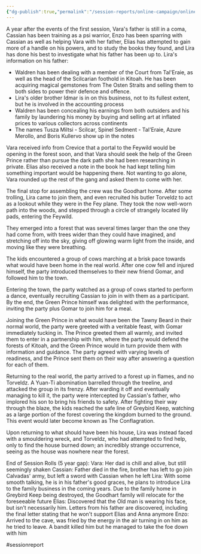 ```yaml
---
{"dg-publish":true,"permalink":"/session-reports/online-campaign/online-campaign-session-2/"}
---
```


A year after the events of the first session, Vara's father is still in a coma, Cassian has been training as a psi warrior, Enzo has been sparring with Cassian as well as helping Vara with her father, Elias has attempted to gain more of a handle on his powers, and to study the books they found, and Lira has done his best to investigate what his father has been up to.
Lira's information on his father:
- Waldren has been dealing with a member of the Court from Tal'Eraie, as well as the head of the Scilcarian foothold in Kitoah. He has been acquiring magical gemstones from The Osten Straits and selling them to both sides to power their defence and offence.
- Lira's older brother Idmar is in on this business, not to its fullest extent, but he is involved in the accounting process
- Waldren has been concealing his earnings from both outsiders and his family by laundering his money by buying and selling art at inflated prices to various collectors across continents
- The names Tusza Miltsi - Scilcar, Spinel Sedment - Tal'Eraie, Azure Merollo, and Boris Kullervo show up in the notes

Vara received info from Crevice that a portal to the Feywild would be opening in the forest soon, and that Vara should seek the help of the Green Prince rather than pursue the dark path she had been researching in private. Elias also received a note in the book he had kept telling him something important would be happening there. Not wanting to go alone, Vara rounded up the rest of the gang and asked them to come with her.

The final stop for assembling the crew was the Goodhart home. After some trolling, Lira came to join them, and even recruited his butler Torveldz to act as a lookout while they were in the Fey plane. They took the now well-worn path into the woods, and stepped through a circle of strangely located lily pads, entering the Feywild.

They emerged into a forest that was several times larger than the one they had come from, with trees wider than they could have imagined, and stretching off into the sky, giving off glowing warm light from the inside, and moving like they were breathing.

The kids encountered a group of cows marching at a brisk pace towards what would have been home in the real world. After one cow fell and injured himself, the party introduced themselves to their new friend Gomar, and followed him to the town.

Entering the town, the party watched as a group of cows started to perform a dance, eventually recruiting Cassian to join in with them as a participant. By the end, the Green Prince himself was delighted with the performance, inviting the party plus Gomar to join him for a meal.

Joining the Green Prince in what would have been the Tawny Beard in their normal world, the party were greeted with a veritable feast, with Gomar immediately tucking in. The Prince greeted them all warmly, and invited them to enter in a partnership with him, where the party would defend the forests of Kitoah, and the Green Prince would in turn provide them with information and guidance. The party agreed with varying levels of readiness, and the Prince sent them on their way after answering a question for each of them.

Returning to the real world, the party arrived to a forest up in flames, and no Torveldz. A Yuan-Ti abomination barrelled through the treeline, and attacked the group in its frenzy. After warding it off and eventually managing to kill it, the party were intercepted by Cassian's father, who implored his son to bring his friends to safety. After fighting their way through the blaze, the kids reached the safe line of Greybird Keep, watching as a large portion of the forest covering the kingdom burned to the ground. This event would later become known as The Conflagration.

Upon returning to what should have been his house, Lira was instead faced with a smouldering wreck, and Torveldz, who had attempted to find help, only to find the house burned down; an incredibly strange occurrence, seeing as the house was nowhere near the forest.

End of Session Rolls (5 year gap):
Vara: Her dad is chill and alive, but still seemingly shaken
Cassian: Father died in the fire, brother has left to go join Calvadas' army, but left a sword with Cassian when he left
Lira: With some smooth talking, he is in his father's good graces, he plans to introduce Lira to the family business in the coming years. Due to the family home in Greybird Keep being destroyed, the Goodhart family will relocate for the foreseeable future
Elias: Discovered that the Old man is wearing his face, but isn't necessarily him. Letters from his father are discovered, including the final letter stating that he won't support Elias and Anna anymore
Enzo: Arrived to the cave, was fried by the energy in the air turning in on him as he tried to leave. A bandit killed him but he managed to take the foe down with him

#sessionreport 